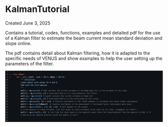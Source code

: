 # KalmanTutorial

Created June 3, 2025

Contains a tutorial, codes, functions, examples and detailed pdf for the use of a Kalman filter to estimate the beam current mean standard deviation and slope online.

The pdf contains detail about Kalman filtering, how it is adapted to the specific needs of VENUS and show examples to help the user setting up the parameters of the filter.

![alt text](https://github.com/vwatson0/KalmanTutorial/blob/main/ObjectKFpar.png)
